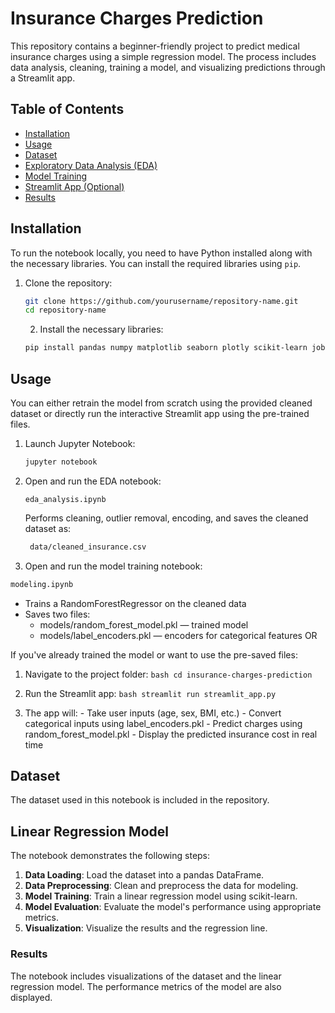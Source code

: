 # Insurance Charges Prediction

This repository contains a beginner-friendly project to predict medical insurance charges using a simple regression model. The process includes data analysis, cleaning, training a model, and visualizing predictions through a Streamlit app.

## Table of Contents

- [Installation](#installation)
- [Usage](#usage)
- [Dataset](#dataset)
- [Exploratory Data Analysis (EDA)](#exploratory-data-analysis-eda)
- [Model Training](#model-training)
- [Streamlit App (Optional)](#streamlit-app-optional)
- [Results](#results)

## Installation

To run the notebook locally, you need to have Python installed along with the necessary libraries. You can install the required libraries using `pip`.

1. Clone the repository:
    ```bash
    git clone https://github.com/yourusername/repository-name.git
    cd repository-name
    ```

   2. Install the necessary libraries:
    ```bash
    pip install pandas numpy matplotlib seaborn plotly scikit-learn joblib streamlit jupyter
    ```

## Usage

You can either retrain the model from scratch using the provided cleaned dataset or directly run the interactive Streamlit app using the pre-trained files.

1. Launch Jupyter Notebook:
    ```bash
    jupyter notebook
    ```
    
2. Open and run the EDA notebook:
    ```text
    eda_analysis.ipynb
    ```
    Performs cleaning, outlier removal, encoding, and saves the cleaned dataset as:
    ```bash
     data/cleaned_insurance.csv
    ```
    
3. Open and run the model training notebook:
  ```bash
  modeling.ipynb
  ```
  - Trains a RandomForestRegressor on the cleaned data
  - Saves two files:
      - models/random_forest_model.pkl — trained model
      - models/label_encoders.pkl — encoders for categorical features
OR

If you've already trained the model or want to use the pre-saved files:

  1. Navigate to the project folder:
    ```bash
    cd insurance-charges-prediction
    ```
  
  3. Run the Streamlit app:
    ```bash
    streamlit run streamlit_app.py
    ```

  4. The app will:
    - Take user inputs (age, sex, BMI, etc.)
    - Convert categorical inputs using label_encoders.pkl
    - Predict charges using random_forest_model.pkl
    - Display the predicted insurance cost in real time
    
## Dataset

The dataset used in this notebook is included in the repository.

## Linear Regression Model

The notebook demonstrates the following steps:

1. **Data Loading**: Load the dataset into a pandas DataFrame.
2. **Data Preprocessing**: Clean and preprocess the data for modeling.
3. **Model Training**: Train a linear regression model using scikit-learn.
4. **Model Evaluation**: Evaluate the model's performance using appropriate metrics.
5. **Visualization**: Visualize the results and the regression line.

### Results

The notebook includes visualizations of the dataset and the linear regression model. The performance metrics of the model are also displayed.

